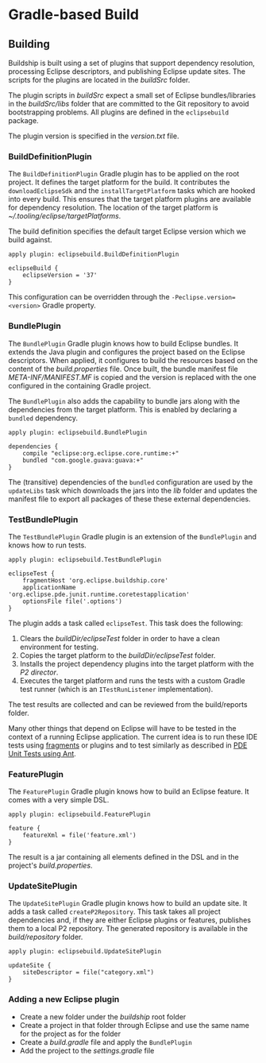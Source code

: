 # Gradle-based Build

## Building

Buildship is built using a set of plugins that support dependency resolution, processing Eclipse descriptors, and
publishing Eclipse update sites. The scripts for the plugins are located in the _buildSrc_ folder.

The plugin scripts in _buildSrc_ expect a small set of Eclipse bundles/libraries in the
_buildSrc/libs_ folder that are committed to the Git repository to avoid bootstrapping problems. All
plugins are defined in the `eclipsebuild` package.

The plugin version is specified in the _version.txt_ file.

### BuildDefinitionPlugin

The `BuildDefinitionPlugin` Gradle plugin has to be applied on the root project. It defines the target platform for the build. It
contributes the `downloadEclipseSdk` and the `installTargetPlatform` tasks which are hooked into every build. This
ensures that the target platform plugins are available for dependency resolution. The location of the target
platform is _~/.tooling/eclipse/targetPlatforms_.

The build definition specifies the default target Eclipse version which we build against.

    apply plugin: eclipsebuild.BuildDefinitionPlugin

    eclipseBuild {
        eclipseVersion = '37'
    }

This configuration can be overridden through the `-Peclipse.version=<version>` Gradle property.

### BundlePlugin

The `BundlePlugin` Gradle plugin knows how to build Eclipse bundles. It extends the Java plugin and configures the project based
on the Eclipse descriptors. When applied, it configures to build the resources based on the content of the _build.properties_
file. Once built, the bundle manifest file _META-INF/MANIFEST.MF_ is copied and the version is replaced with the one configured
in the containing Gradle project.

The `BundlePlugin` also adds the capability to bundle jars along with the dependencies from the target platform. This
is enabled by declaring a `bundled` dependency.

    apply plugin: eclipsebuild.BundlePlugin

    dependencies {
        compile "eclipse:org.eclipse.core.runtime:+"
        bundled "com.google.guava:guava:+"
    }

The (transitive) dependencies of the `bundled` configuration are used by the `updateLibs` task which downloads the jars into
the _lib_ folder and updates the manifest file to export all packages of these these external dependencies.

### TestBundlePlugin

The `TestBundlePlugin` Gradle plugin is an extension of the `BundlePlugin` and knows how to run tests.

    apply plugin: eclipsebuild.TestBundlePlugin

    eclipseTest {
        fragmentHost 'org.eclipse.buildship.core'
        applicationName 'org.eclipse.pde.junit.runtime.coretestapplication'
        optionsFile file('.options')
    }

The plugin adds a task called `eclipseTest`. This task does the following:

1. Clears the _buildDir/eclipseTest_ folder in order to have a clean environment for testing.
2. Copies the target platform to the _buildDir/eclipseTest_ folder.
3. Installs the project dependency plugins into the target platform with the _P2 director_.
4. Executes the target platform and runs the tests with a custom Gradle test runner (which is an `ITestRunListener` implementation).

The test results are collected and can be reviewed from the build/reports folder.

Many other things that depend on Eclipse will have to be tested in the context of a running Eclipse application. The current idea is
to run these IDE tests using [fragments](http://wiki.eclipse.org/FAQ_What_is_a_plug-in_fragment%3F) or plugins and to test similarly
as described in [PDE Unit Tests using Ant](http://www.eclipse.org/articles/article.php?file=Article-PDEJUnitAntAutomation/index.html).

### FeaturePlugin

The `FeaturePlugin` Gradle plugin knows how to build an Eclipse feature. It comes with a very simple DSL.

    apply plugin: eclipsebuild.FeaturePlugin

    feature {
        featureXml = file('feature.xml')
    }

The result is a jar containing all elements defined in the DSL and in the project's _build.properties_.

### UpdateSitePlugin

The `UpdateSitePlugin` Gradle plugin knows how to build an update site. It adds a task called `createP2Repository`. This task
takes all project dependencies and, if they are either Eclipse plugins or features, publishes them to a local P2 repository. The
generated repository is available in the _build/repository_ folder.

    apply plugin: eclipsebuild.UpdateSitePlugin

    updateSite {
        siteDescriptor = file("category.xml")
    }

### Adding a new Eclipse plugin

* Create a new folder under the _buildship_ root folder
* Create a project in that folder through Eclipse and use the same name for the project as for the folder
* Create a _build.gradle_ file and apply the `BundlePlugin`
* Add the project to the _settings.gradle_ file
